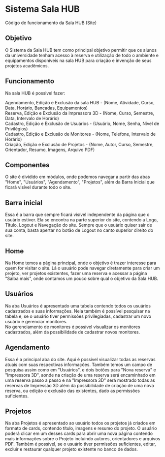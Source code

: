 # Sistema Sala HUB
Código de funcionamento da Sala HUB (Site)

## Objetivo
O Sistema da Sala HUB tem como principal objetivo permitir que os alunos da universidade tenham acesso à reserva e utilização de todo o ambiente e equipamentos
disponíveis na sala HUB para criação e invenção de seus projetos acadêmicos.


## Funcionamento

Na sala HUB é possivel fazer:

Agendamento, Edição e Exclusão da sala HUB - (Nome, Atividade, Curso, Data, Horário, Bancadas, Equipamentos)<br>
Reserva, Edição e Exclusão da Impressora 3D - (Nome, Curso, Semestre, Data, Intervalo de Horário)<br>
Cadastro, Edição e Exclusão de Usuários - (Usuário, Nome, Senha, Nível de Privilégios)<br>
Cadastro, Edição e Exclusão de Monitores - (Nome, Telefone, Intervalo de Horário)<br>
Criação, Edição e Exclusão de Projetos - (Nome, Autor, Curso, Semestre, Orientador, Resumo, Imagens, Arquivo PDF)<br>

## Componentes

O site é dividido em módulos, onde podemos navegar a partir das abas "Home", "Usuários", "Agendamento", "Projetos", além da Barra Inicial que ficará 
visível durante todo o site.

## Barra inicial

Essa é a barra que sempre ficará visível independente da página que o usuário estiver. Ela se encontra na parte superior do site, contendo a Logo, Título, 
Logout e Navegação do site. Sempre que o usuário quiser sair de sua conta, basta apertar no botão de Logout no canto superior direito do site.

## Home

Na Home temos a página principal, onde o objetivo é trazer interesse para quem for visitar o site. Lá o usuário pode navegar
diretamente para criar um projeto, ver projetos existentes, fazer uma reserva e acessar a página "Saiba mais", onde contamos
um pouco sobre qual o objetivo da Sala HUB.

## Usuários

Na aba Usuários é apresentado uma tabela contendo todos os usuários cadastrados e suas informações. Nela também é possível pesquisar na tabela e, se
o usuário tiver permissões privilegiadas, cadastrar um novo usuário e gerenciar monitores.<br>
No gerenciamento de monitores é possível visualizar os monitores cadastrados, além da possibilidade de cadastrar novos monitores.

## Agendamento

Essa é a principal aba do site. Aqui é possível visualizar todas as reservas atuais com suas respectivas informações. Também temos um campo de pesquisa assim
como em "Usuários", e dois botões para "Nova reserva" e "Impressora 3D", aonde na criação de uma reserva será encaminhado em uma reserva passo a passo e na
"Impressora 3D" será mostrado todas as reservas de Impressão 3D além da possibilidade de criação de uma nova reserva, ou edição e exclusão das existentes, dado
as permissões suficientes.

## Projetos

Na aba Projetos é apresentado ao usuário todos os projetos já criados em formato de cards, contendo título, imagens e resumo do projeto. O usuário poderá clicar em
um desses cards para abrir uma nova página contendo mais informações sobre o Projeto incluíndo autores, orientadores e arquivos PDF. Também é possível, se o usuário
tiver permissões suficientes, editar, excluir e restaurar qualquer projeto existente no banco de dados.
